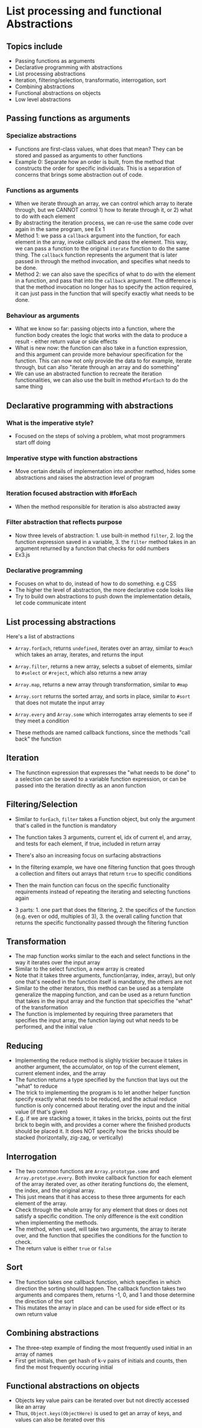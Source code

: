 # List processing and functional Abstractions

## Topics include
- Passing functions as arguments
- Declarative programming with abstractions
- List processing abstractions
- Iteration, filtering/selection, transformatio, interrogation, sort
- Combining abstractions
- Functional abstractions on objects
- Low level abstractions

## Passing functions as arguments

### Specialize abstractions
- Functions are first-class values, what does that mean? They can be stored and passed as arguments to other functions
- Example 0: Separate how an order is built, from the method that constructs the order for specific individuals. This is a separation of concerns that brings some abstraction out of code.

### Functions as arguments
- When we iterate through an array, we can control which array to iterate through, but we CANNOT control 1) how to iterate through it, or 2) what to do with each element
- By abstracting the iteration process, we can re-use the same code over again in the same program, see Ex 1
- Method 1: we pass a `callback` argument into the function, for each element in the array, invoke callback and pass the element. This way, we can pass a function to the original `iterate` function to do the same thing. The `callback` function represents the argument that is later passed in through the method invocation, and specifies what needs to be done.
- Method 2: we can also save the specifics of what to do with the element in a function, and pass that into the `callback` argument. The difference is that the method invocation no longer has to specify the action required, it can just pass in the function that will specify exactly what needs to be done.

### Behaviour as arguments
- What we know so far: passing objects into a function, where the function body creates the logic that works with the data to produce a result - either return value or side effects
- What is new now: the function can also take in a function expression, and this argument can provide more behaviour specification for the function. This can now not only provide the data to for example, iterate through, but can also "iterate through an array and do something"
- We can use an abstracted function to recreate the iteration functionalities, we can also use the built in method `#forEach` to do the same thing

## Declarative programming with abstractions

### What is the imperative style?
- Focused on the steps of solving a problem, what most programmers start off doing

### Imperative stype with function abstractions
- Move certain details of implementation into another method, hides some abstractions and raises the abstraction level of program

### Iteration focused abstraction with #forEach
- When the method responsible for iteration is also abstracted away

### Filter abstraction that reflects purpose
- Now three levels of abstraction: 1. use built-in method `filter`, 2. log the function expression saved in a variable, 3. the `filter` method takes in an argument returned by a function that checks for odd numbers
- Ex3.js

### Declarative programming
- Focuses on what to do, instead of how to do something. e.g CSS
- The higher the level of abstraction, the more declarative code looks like
- Try to build own abstractions to push down the implementation details, let code communicate intent

## List processing abstractions
Here's a list of abstractions
- `Array.forEach`, returns `undefined`, iterates over an array, similar to `#each` which takes an array, iterates, and returns the input
- `Array.filter`, returns a new array, selects a subset of elements, similar to `#select` or `#reject`, which also returns a new array
- `Array.map`, returns a new array through transformation, similar to `#map`
- `Array.sort` returns the sorted array, and sorts in place, similar to `#sort` that does not mutate the input array
- `Array.every` and `Array.some` which interrogates array elements to see if they meet a condition

- These methods are named callback functions, since the methods "call back" the function

## Iteration
- The functinon expression that expresses the "what needs to be done" to a selection can be saved to a variable function expression, or can be passed into the iteration directly as an anon function

## Filtering/Selection
- Similar to `forEach`, `filter` takes a Function object, but only the argument that's called in the function is mandatory
- The function takes 3 arguments, current el, idx of current el, and array, and tests for each element, if true, included in return array

- There's also an increasing focus on surfacing abstractions
- In the filtering example, we have one filtering function that goes through a collection and filters out arrays that return `true` to specific conditions
- Then the main function can focus on the specific functionality requirements instead of repeating the iterating and selecting functions again
- 3 parts: 1. one part that does the filtering, 2. the specifics of the function (e.g. even or odd, multiples of 3), 3. the overall calling function that returns the specific functionality passed through the filtering function

## Transformation
- The map function works similar to the each and select functions in the way it iterates over the input array
- Similar to the select function, a new array is created
- Note that it takes three arguments, function(array, index, array), but only one that's needed in the function itself is mandatory, the others are not
- Similar to the other iterators, this method can be used as a template generalize the mapping function, and can be used as a return function that takes in the input array and the function that specicifies the "what" of the transformation
- The function is implemented by requiring three parameters that specifies the input array, the function laying out what needs to be performed, and the initial value

## Reducing
- Implementing the reduce method is slighly trickier because it takes in another argument, the accumulator, on top of the current element, current element index, and the array
- The function returns a type specified by the function that lays out the "what" to reduce
- The trick to implementing the program is to let another helper function specify exactly what needs to be reduced, and the actual reduce function is only concerned about iterating over the input and the initial value (if that's given)
- E.g. if we are stacking a tower, it takes in the bricks, points out the first brick to begin with, and provides a corner where the finished products should be placed it. It does NOT specify how the bricks should be stacked (horizontally, zig-zag, or vertically)

## Interrogation
- The two common functions are `Array.prototype.some` and `Array.prototype.every`. Both invoke callback function for each element of the array iterated over, as other iterating functions do, the element, the index, and the original array.
- This just means that it has access to these three arguments for each element of the array.
- Check through the whole array for any element that does or does not satisfy a specific condition. The only difference is the exit condition when implementing the methods.
- The method, when used, will take two arguments, the array to iterate over, and the function that specifies the conditions for the function to check.
- The return value is either `true` or `false`

## Sort
- The function takes one callback function, which specifies in which direction the sorting should happen. The callback function takes two arguments and compares them, returns -1, 0, and 1 and those determine the direction of the sort
- This mutates the array in place and can be used for side effect or its own return value

## Combining abstractions
- The three-step example of finding the most frequently used initial in an array of names
- First get initials, then get hash of k-v pairs of initials and counts, then find the most frequently occuring initial

## Functional abstractions on objects
- Objects key value pairs can be iterated over but not directly accessed like an array
- Thus, `Object.keys(ObjectHere)` is used to get an array of keys, and values can also be iterated over this

